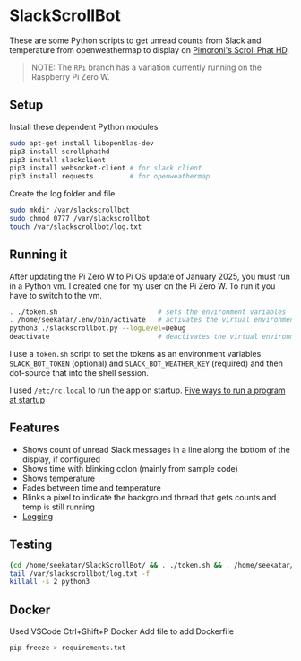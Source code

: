 # SlackScrollBot

These are some Python scripts to get unread counts from Slack and temperature from openweathermap to display on [Pimoroni's Scroll Phat HD](https://shop.pimoroni.com/products/scroll-phat-hd).

> NOTE: The `RPi` branch has a variation currently running on the Raspberry Pi Zero W.

## Setup

Install these dependent Python modules

```bash
sudo apt-get install libopenblas-dev
pip3 install scrollphathd
pip3 install slackclient
pip3 install websocket-client # for slack client
pip3 install requests         # for openweathermap
```

Create the log folder and file

```bash
sudo mkdir /var/slackscrollbot
sudo chmod 0777 /var/slackscrollbot
touch /var/slackscrollbot/log.txt
```

## Running it

After updating the Pi Zero W to Pi OS update of January 2025, you must run in a Python vm. I created one for my user on the Pi Zero W. To run it you have to switch to the vm.

```bash
. ./token.sh                         # sets the environment variables
. /home/seekatar/.env/bin/activate   # activates the virtual environment
python3 ./slackscrollbot.py --logLevel=Debug
deactivate                           # deactivates the virtual environment
```

I use a `token.sh` script to set the tokens as an environment variables `SLACK_BOT_TOKEN` (optional) and `SLACK_BOT_WEATHER_KEY` (required) and then dot-source that into the shell session.

I used `/etc/rc.local` to run the app on startup. [Five ways to run a program at startup](https://www.dexterindustries.com/howto/run-a-program-on-your-raspberry-pi-at-startup/)

## Features

* Shows count of unread Slack messages in a line along the bottom of the display, if configured
* Shows time with blinking colon (mainly from sample code)
* Shows temperature
* Fades between time and temperature
* Blinks a pixel to indicate the background thread that gets counts and temp is still running
* [Logging](https://docs.python.org/3/howto/logging.html#logging-basic-tutorial)

## Testing

```bash
(cd /home/seekatar/SlackScrollBot/ && . ./token.sh && . /home/seekatar/.env/bin/activate && python3 ./slackscrollbot.py --logLevel=Debug 2>&1 > /var/slackscrollbot/std.log ) &
tail /var/slackscrollbot/log.txt -f
killall -s 2 python3

```

## Docker

Used VSCode Ctrl+Shift+P Docker Add file to add Dockerfile

```bash
pip freeze > requirements.txt
```
